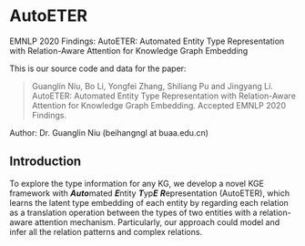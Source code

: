 # AutoETER
EMNLP 2020 Findings: AutoETER: Automated Entity Type Representation with Relation-Aware Attention for Knowledge Graph Embedding


This is our source code and data for the paper:
>Guanglin Niu, Bo Li, Yongfei Zhang, Shiliang Pu and Jingyang Li. AutoETER: Automated Entity Type Representation with Relation-Aware Attention for Knowledge Graph Embedding. Accepted EMNLP 2020 Findings.

Author: Dr. Guanglin Niu (beihangngl at buaa.edu.cn)

## Introduction
To explore the type information for any KG, we develop a novel KGE framework with ***Auto***mated ***E***ntity ***T***yp***E*** ***R***epresentation (AutoETER), which learns the latent type embedding of each entity by regarding each relation as a translation operation between the types of two entities with a relation-aware attention mechanism. Particularly, our approach could model and infer all the relation patterns and complex relations. 
